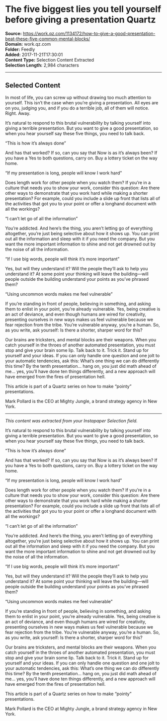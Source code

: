 # The five biggest lies you tell yourself before giving a presentation Quartz

**Source:** https://work.qz.com/1134172/how-to-give-a-good-presentation-beat-these-five-common-mental-blocks/  
**Domain:** work.qz.com  
**Folder:** Feedly  
**Added:** 2017-11-21T17:30:01  
**Content Type:** Selection Content Extracted  
**Selection Length:** 2,984 characters  


---

## Selected Content

In most of life, you can screw up without drawing too much attention to yourself. This isn’t the case when you’re giving a presentation. All eyes are on you, judging you, and if you do a terrible job, all of them will notice. Right. Away.

It’s natural to respond to this brutal vulnerability by talking yourself into giving a terrible presentation. But you want to give a good presentation, so when you hear yourself say these five things, you need to talk back.

“This is how it’s always done”

And has that worked? If so, can you say that Now is as it’s always been? If you have a Yes to both questions, carry on. Buy a lottery ticket on the way home.

“If my presentation is long, people will know I work hard”

Does length work for other people when you watch them? If you’re in a culture that needs you to show your work, consider this question: Are there other ways to demonstrate that you work hard while making a shorter presentation? For example, could you include a slide up front that lists all of the activities that got you to your point or offer a longhand document with all the workings?

“I can’t let go of all the information”

You’re addicted. And here’s the thing, you aren’t letting go of everything altogether, you’re just being selective about how it shows up. You can print out all the information and sleep with it if you need the company. But you want the more important information to shine and not get drowned out by the noise of all the information.

“If I use big words, people will think it’s more important”

Yes, but will they understand it? Will the people they’ll ask to help you understand it? At some point your thinking will leave the building—will people outside the building understand your points as you’ve phrased them?

“Using uncommon words makes me feel vulnerable”

If you’re standing in front of people, believing in something, and asking them to enlist in your point, you’re already vulnerable. Yes, being creative is an act of deviance, and even though humans are wired for creativity, presenting ourselves in new ways makes us feel vulnerable because we fear rejection from the tribe. You’re vulnerable anyway, you’re a human. So, as you write, ask yourself: Is there a shorter, sharper word for this?

Our brains are tricksters, and mental blocks are their weapons. When you catch yourself in the throes of another automated presentation, you must stop and give your brain some lip. Talk back to it. Trick it. Stand up for yourself and your ideas. If you can only handle one question and one jolt to your automatic tendencies, ask this: What’s one thing we can do differently this time? By the tenth presentation… hang on, you just did math ahead of me… yes, you’ll have done ten things differently, and a new approach will have emerged from the fires of presentation hell.

This article is part of a Quartz series on how to make “pointy” presentations.

Mark Pollard is the CEO at Mighty Jungle, a brand strategy agency in New York.

---

*This content was extracted from your Instapaper Selection field.*

It’s natural to respond to this brutal vulnerability by talking yourself into giving a terrible presentation. But you want to give a good presentation, so when you hear yourself say these five things, you need to talk back.

“This is how it’s always done”

And has that worked? If so, can you say that Now is as it’s always been? If you have a Yes to both questions, carry on. Buy a lottery ticket on the way home.

“If my presentation is long, people will know I work hard”

Does length work for other people when you watch them? If you’re in a culture that needs you to show your work, consider this question: Are there other ways to demonstrate that you work hard while making a shorter presentation? For example, could you include a slide up front that lists all of the activities that got you to your point or offer a longhand document with all the workings?

“I can’t let go of all the information”

You’re addicted. And here’s the thing, you aren’t letting go of everything altogether, you’re just being selective about how it shows up. You can print out all the information and sleep with it if you need the company. But you want the more important information to shine and not get drowned out by the noise of all the information.

“If I use big words, people will think it’s more important”

Yes, but will they understand it? Will the people they’ll ask to help you understand it? At some point your thinking will leave the building—will people outside the building understand your points as you’ve phrased them?

“Using uncommon words makes me feel vulnerable”

If you’re standing in front of people, believing in something, and asking them to enlist in your point, you’re already vulnerable. Yes, being creative is an act of deviance, and even though humans are wired for creativity, presenting ourselves in new ways makes us feel vulnerable because we fear rejection from the tribe. You’re vulnerable anyway, you’re a human. So, as you write, ask yourself: Is there a shorter, sharper word for this?

Our brains are tricksters, and mental blocks are their weapons. When you catch yourself in the throes of another automated presentation, you must stop and give your brain some lip. Talk back to it. Trick it. Stand up for yourself and your ideas. If you can only handle one question and one jolt to your automatic tendencies, ask this: What’s one thing we can do differently this time? By the tenth presentation… hang on, you just did math ahead of me… yes, you’ll have done ten things differently, and a new approach will have emerged from the fires of presentation hell.

This article is part of a Quartz series on how to make “pointy” presentations.

Mark Pollard is the CEO at Mighty Jungle, a brand strategy agency in New York.

